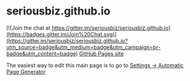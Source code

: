 # seriousbiz.github.io

[![Join the chat at https://gitter.im/seriousbiz/seriousbiz.github.io](https://badges.gitter.im/Join%20Chat.svg)](https://gitter.im/seriousbiz/seriousbiz.github.io?utm_source=badge&utm_medium=badge&utm_campaign=pr-badge&utm_content=badge)
[GitHub Pages site](http://bizserious.biz)

The easiest way to edit this main page is to go to [Settings -> Automatic Page Generator](https://github.com/seriousbiz/seriousbiz.github.io/generated_pages/new)
